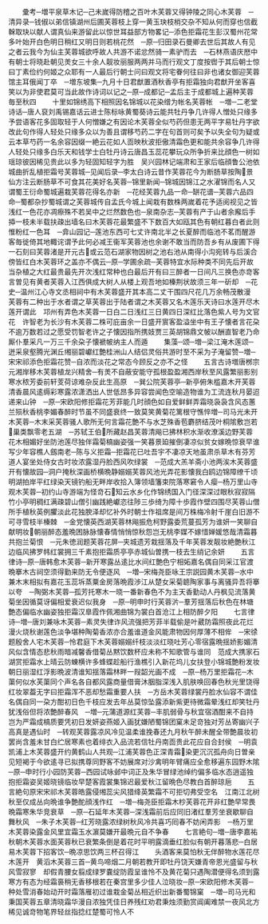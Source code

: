 <!-- { "loadSidebar": true } -->
　　彚考─増平泉草木记─己未嵗得防稽之百叶木芙蓉又得钟陵之同心木芙蓉　─清异录─钱俶以弟信镇湖州后圃芙蓉枝上穿一黄玉玦枝梢交杂不知从何而穿也信截榦取玦以献人谓真仙来游留此以惊世耳益部方物畧记─添色拒霜花生彭汉蜀州花常多叶始开白色明日稍红又明日则若桃花然　─原─归田录石曼卿去世后其故人有见之者云我今为仙主芙蓉城欲呼故人共游不诺忿然骑一素驴而去　─石林燕语庆厯中有朝士将晓赴朝见羙女三十余人靓妆丽服两两并马而行观文丁度按辔于其后朝士惊曰丁素俭约何姬之众耶有一人最后行朝士问曰观文将宅眷何往曰非也诸女御迎芙蓉馆主耳俄闻丁卒　─増东坡集─九月十日君猷置酒秋香亭有拒霜独向君猷开坐客喜笑以为非使君莫可当此故作诗词以记之─原─成都记─孟后主于成都城上遍种芙蓉毎至秋四
　　十里如锦绣高下相照因名锦城以花染缯为帐名芙蓉帐　─増─二老堂诗话─唐人裒刘禹锡嘉话云进士陈标咏黄蜀葵诗云能共牡丹争几许得人憎处只缘多予尝语客花多固取轻于人何憎嫌之有因论木芙蓉全似芍药但患无两平字易牡丹字欲改此句作得人轻处只缘多众以为善且谓移芍药二字在句首则可矣予以失全句为疑或云本草芍药一名余容因缀一絶云花如人靣映秋波拒傲清霜色更和能共余容争几许得人轻处只缘多白乐天和钱学士白牡丹诗云唐昌玉蕊花攀玩众所争折来比顔色一树如瑶琼彼因稀见贵此以多为轻固知轻字为胜　吴兴园林记端肃和王家后临顔鲁公池依城曲折乱植拒霜号芙蓉城─见闻后录─李太白诗云昔作芙蓉花今为断肠草按陶景仙方注云断肠草不可食其花美好名芙蓉─锦里新闻─锦城因锦江之水濯锦而名人又谓蜀王衍命蜀城遍栽芙蓉花得名亦新　─花经芙蓉九品一命─缾花谱─芙蓉六品四命─蜀都杂抄蜀城谓之芙蓉城传自孟氏今城上闻栽有数株两嵗着花予适阅视见之皆浅红一色花亦凋瘵殊不若吴中之烂然数色也─泉南杂志─芙蓉有产于山者余廨后手揷一枝未半载扶疎出墙名曰木芙蓉花最繁盛不下数百大如瓯其色有朝红暮白者此则惟粉红一色耳　─弇山园记─莲池东西可七丈许南北半之长夏醉而临池不茗而醒游客毎徙倚其地輙诧谓予此何必减王衞军芙蓉池也余谢不敢当而防吾乡有从废圃下得一石刻曰芙蓉渚是开元古或云范石湖家物因树之池右池从南得小沟宛转与后溪合傍皆红白木芙蓉环之盖亦不偶云─原─学圃余疏─芙蓉特宜水际种类不同先后开故当杂植之大红最贵最先开次浅红常种也白最后开有曰三醉者一日间凡三换色亦竒客言曽见有黄者芙蓉入江西俱成大树人从楼上观吾地如榛荆状故须三年一斫却　─花史─温州江心寺文丞相祠中有木芙蓉盛开其本高二丈干围四尺花几万余畅茂散漫　芙蓉有二种出于水者谓之草芙蓉出于陆者谓之木芙蓉又名木莲乐天诗曰水莲开尽木莲开谓此　邛州有弄色木芙蓉一日白二日浅红三日黄四日深红比落色紫人号为文官花　许智老为长沙有木芙蓉二株可庇亩余一日盛开賔客盈溢坐中有王子懐者言花朶不逾万数若过之愿受罚智老许之子懐因指所携妓贾三英胡锦鼎文帔以酬直智老乃命厮仆羣采凡一万三千余朶子懐褫帔纳主人而遁
　　集藻─颂─増─梁江淹木莲颂─迸采泉壑腾光渊丘缃丽碧巘红艶桂洲山人结侣灵俗共游时至不采为子淹留赞─増─宋宋祁添色拒霜花赞─自浓而淡花之常态今顾反之亦不之怪
　　五言古诗増唐桞宗元湘岸移木芙蓉植龙兴精舍─有羙不自蔽安能守孤根盈盈湘西岸秋至风露繁丽影别寒水秾芳委前轩芰荷谅难杂反此生高原　─巽公院芙蓉亭─新亭俯朱槛嘉木开芙蓉清香晨风逺缛彩寒露浓潇洒出人世低昂多异容尝闻色空喻造物谁为工流连秋月晏迢递来山钟　─原─宋欧阳修拒霜花芳菲能几时顔色如自爱鲜鲜弄霜晓袅袅含风态蕙兰殒秋香桃李媚春醉时节虽不同盛衰终一致莫笑黄菊花篱根守憔悴増─司马光未开木芙蓉─木末采芙蓉骚人歌所无何言霜花艶不与水芝殊香苞麝脐结茂叶桐隂敷岂若巢类飘零老五湖　─苏轼王伯所藏赵昌芙蓉清飚已拂林积水渐收潦溪边野芙蓉花木相媚好坐防池莲尽独伴霜菊槁幽姿强一笑暮景廹摧倒凄凉似贫女嫁晩惊衰早谁写少年容樵人劔南老─陈与义拒霜─拒霜花已吐吾宇不凄凉天地虽肃杀草木有芬芳道人宴坐处侍女古时妆浓露湿丹脸西风吹绿裳　─范成大羔羊斋小池两涘木芙蓉盛开有懐故园─洞户掩秋深画桥横晩静嫋嫋芙蓉风池光弄花影懐我白鸥边锦障缭千顷明湖拍岸平红绿染天镜钓船无畔岸收拾入簿领墙籓束院落寒窘令人瘿─杨万里山寺观木芙蓉─初约山寺游端为怪竒石知云水乡化作锦绣国入门径深深过眼秋寂寂隔竹小亭明稠红满疎碧山僧引幽践絶巘恣往陟三歩绮为障十歩霞作壁四围尽芙蓉山僧所手植秋英例臞淡此花独腴泽却忆补外时朝士作祖席是间万株梅冷射千崖白旧游不可寻雪枝半榛棘　─金党懐英西湖芙蓉林飚振危柯野露委荒蔓孤芳为谁妍一笑聊自献明妆朝丽醉态羞晩困脉脉懐春情悄悄惊秋怨岂无桃李媒不嫁惜婵媛悠哉清霜暮共抱兰菊恨　─元朱徳润题芙蓉花屏─夹城遗芳栽揺落及千年芙蓉发靓妆絶艶秋江边临风拂罗帏红裳拥三千素抱拒霜质亭亭赤城仙曽携一枝去生绡记余妍
　　五言律诗─原─唐韩愈木芙蓉─新开寒露丛逺比水间红艶色宁相妬嘉名偶自同采江官渡晩搴木古祠空须得勤来防无令便逐风　─増─宋梅尧臣咏王宗説园黄木芙蓉─水中兼木末相拟有嘉花玉蕊坼蒸粟金房落晩霞渉江从楚女采菊聼陶家事与离骚异吾将搴以夸　─陶弼木芙蓉─孤芳托寒木一晓一番新春色不为主天香勤动人丹枫见流落黄菊坐因循莫讶偏相爱衰迟似我身　─原─明申时行芙蓉沜─羣芳揺落后秋色在林塘艶态偏临水幽姿独拒霜汉臯霞作佩湘曲锦为裳白首沧江上相防醉夕阳
　　七言律诗─増─唐刘兼咏木芙蓉─素灵失律诈风流强把芳菲半载偷是叶葳防霜照夜此花烂漫火烧秋谢莲色淡争堪种陶菊香浓亦合羞谁道金风能肃物因何厚薄不相侔　─宋徐题殷舍人宅木芙蓉─怜君庭下木芙蓉嫋嫋纤枝淡淡红晓吐芳心零宿露晩揺娇影媚清风似含情态悲秋雨暗减馨香借菊丛黙饮数杯应未称不知歌管与谁同　范成大携家石湖赏拒霜水上晴云防蝀横许多蜂蝶趁船行渔樵引入新花坞儿女扶登小锦城艶粉发妆朝日丽湿红浮影晩波清谁知揺落霜林畔一叚韶光画不成　─原─杨万里拒霜花─木蕖何似水芙蕖同个声名各自都风露商量借膏沐胭脂深浅入肌肤唤回春色秋光里饶得红妆翠葢无字曰拒霜浑不恶却愁霜重要人扶　─方岳木芙蓉绿裳丹脸水仙容不谓佳名偶自同一朶方酣初日色千枝应发去年丛莫惊坠露添新紫更待微霜晕浅红却笑牡丹犹浅俗但将浓艶醉春风　─増─元蒲道源红芙蓉─丰肌弱骨与秋宜宿酒酣来不自持岂为严霜成槁质要凭初日发妍姿燕姬入画犹嫌陋蜀锦团窠未足竒独对芳丛寄幽兴子高真是遇仙时　─转观芙蓉露凉风冷见温柔谁挽春还九月秋午醉未醒全带艶晨妆初罢尚含羞未甘白纻居寒素也着绯衣入品流若信牡丹南靣贵此花应自合封侯　─明袁凯浦上木芙蓉盛开约黄鹤山人共观─江浦芙蓉色正深青霜染更沉沉孤舟向日曽亲见短褐于今欲逺寻已拟携尊同野客不妨展席对沙禽明年臂痛应全愈移遍东园野木隂─原─申时行小园防芙蓉─西园试咏邺中词正及朱华冒绿池绰约偏多临水态逍遥独抱拒霜姿吴姬晓镜临妆早楚客霞裳集锦迟最爱秋江留晩色尽教白首醉琼巵
　　五言絶句原宋宋祁木芙蓉皓露侵缃蕊尖风猎绛英繁霜不可拒切弗受空名　江南江北树秋至仅成丛向晩谁争艶酡顔浅作红　─増─梅尧臣拒霜木杪芙蓉花开非红艶早常畏晩霜寒朱华竞衰草　─原─石延年木芙蓉─深浅霜前后应同旧渚红羣芳坐衰歇聊自舞秋风　─朱子木芙蓉─红芳晓露浓绿树秋风冷共喜巧囘春不妨闲弄影　─杨万里木芙蓉染露金风里宜霜玉水濵莫嫌开最晩元自不争春
　　七言絶句─増─唐李嘉祐秋朝木芙蓉水面芙蓉秋已衰繁条倒是着花时平明露滴垂红脸似有朝开暮落悲─白居易木芙蓉下招客饮─晩凉思饮两三杯召得江
　　头酒客来莫怕秋无伴醉物水莲花尽木莲开　黄滔木芙蓉三首─黄鸟啼烟二月朝若教开即牡丹饶天嫌青帝恩光盛留与秋风雪寂寥　却假青腰女翦成绿罗嚢绽防霞呈谁怜不及黄花菊只遇陶潜便得名须到露寒方有态为经霜裛稍无香移根若在秦宫里多少佳人泣晓妆─原─宋欧阳修木芙蓉─种处雪消春始动开时霜落雁初过谁栽金菊丛相近织出新番蜀锦窠　─増─司马光和秉国芙蓉五章清晓霜华漫自浓独凭佳日养残红劝君秉烛须勤赏阊阖难禁一夜风北方稀见诚竒物笔界轻丝指捻红楚蜀可怜人不
